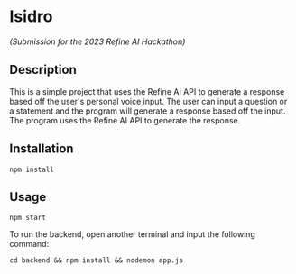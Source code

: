 # Isidro 
_(Submission for the 2023 Refine AI Hackathon)_

## Description
This is a simple project that uses the Refine AI API to generate a response based off the user's personal voice input. The user can input a question or a statement and the program will generate a response based off the input. The program uses the Refine AI API to generate the response.

## Installation

```npm install```

## Usage

```npm start```

To run the backend, open another terminal and input the following command:

```cd backend && npm install && nodemon app.js```


